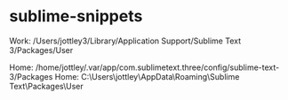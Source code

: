 # sublime-snippets

Work: /Users/jottley3/Library/Application Support/Sublime Text 3/Packages/User

Home: /home/jottley/.var/app/com.sublimetext.three/config/sublime-text-3/Packages
Home: C:\Users\jottley\AppData\Roaming\Sublime Text\Packages\User
